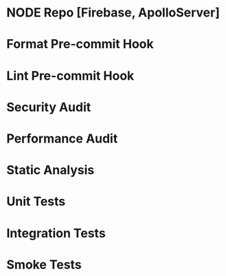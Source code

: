 # NODE Repo [Firebase, ApolloServer]

# Format Pre-commit Hook
# Lint Pre-commit Hook
# Security Audit
# Performance Audit
# Static Analysis
# Unit Tests
# Integration Tests
# Smoke Tests
